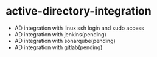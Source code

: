 # active-directory-integration

- AD integration with linux ssh login and sudo access
- AD integration with jenkins(pending)
- AD integration with sonarqube(pending)
- AD integration with gitlab(pending)